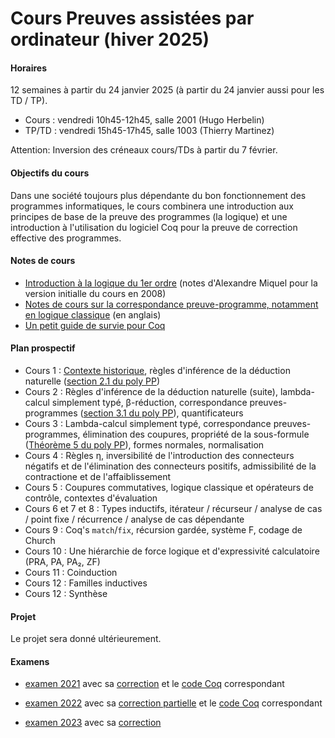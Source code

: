 # Cours Preuves assistées par ordinateur (hiver 2025)

#### Horaires

12 semaines à partir du 24 janvier 2025 (à partir du 24 janvier aussi pour les TD / TP).

- Cours : vendredi 10h45-12h45, salle 2001 (Hugo Herbelin)
- TP/TD : vendredi 15h45-17h45, salle 1003 (Thierry Martinez)

Attention: Inversion des créneaux cours/TDs à partir du 7 février.

#### Objectifs du cours

Dans une société toujours plus dépendante du bon fonctionnement des
programmes informatiques, le cours combinera une introduction aux
principes de base de la preuve des programmes (la logique) et une
introduction à l'utilisation du logiciel Coq pour la
preuve de correction effective des programmes.

#### Notes de cours

- [Introduction à la logique du 1er ordre](logique-premier-ordre.pdf) (notes d'Alexandre Miquel pour la version initialle du cours en 2008)
- [Notes de cours sur la correspondance preuve-programme, notamment en logique classique](proofs-and-programs.pdf) (en anglais)
- [Un petit guide de survie pour Coq](https://www.irif.fr/~letouzey//preuves/guide.html)

#### Plan prospectif

- Cours 1 : [Contexte historique](contexte-historique.pdf), règles d'inférence de la déduction naturelle ([section 2.1 du poly PP](proofs-and-programs.pdf))
- Cours 2 : Règles d'inférence de la déduction naturelle (suite), lambda-calcul simplement typé, β-réduction, correspondance preuves-programmes ([section 3.1 du poly PP](proofs-and-programs.pdf)), quantificateurs
- Cours 3 : Lambda-calcul simplement typé, correspondance preuves-programmes, élimination des coupures, propriété de la sous-formule ([Théorème 5 du poly PP](proofs-and-programs.pdf)), formes normales, normalisation
- Cours 4 : Règles η, inversibilité de l'introduction des connecteurs négatifs et de l'élimination des connecteurs positifs, admissibilité de la contractione et de l'affaiblissement
- Cours 5 : Coupures commutatives, logique classique et opérateurs de contrôle, contextes d'évaluation
- Cours 6 et 7 et 8 : Types inductifs, itérateur / récurseur / analyse de cas / point fixe / récurrence / analyse de cas dépendante
- Cours 9 : Coq's `match`/`fix`, récursion gardée, système F, codage de Church
- Cours 10 : Une hiérarchie de force logique et d'expressivité calculatoire (PRA, PA, PA₂, ZF)
- Cours 11 : Coinduction
- Cours 12 : Familles inductives
- Cours 12 : Synthèse

#### Projet

Le projet sera donné ultérieurement.

#### Examens

- [examen 2021](examens/examen-2021.pdf) avec sa [correction](examens/examen-correction-2021.pdf) et le [code Coq](examens/examen_correction_2021.v) correspondant

- [examen 2022](examens/examen-2022.pdf) avec sa [correction partielle](examens/examen-correction-2022.pdf) et le [code Coq](examens/examen_correction_2022.v) correspondant

- [examen 2023](examens/examen-2023.pdf) avec sa [correction](examens/examen_correction_2023.v)


